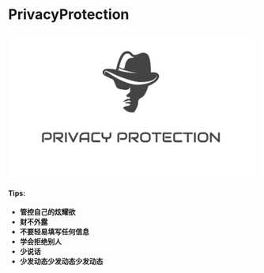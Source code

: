 # PrivacyProtection

![Privacy](https://github.com/Sec-Nadine/PrivacyProtection/blob/main/img/Privacy.png)

#### Tips:

- **管控自己的炫耀欲**
- **财不外露**
- **不要轻易填写任何信息**
- **学会拒绝别人**
- **少说话**
- **少发动态少发动态少发动态**